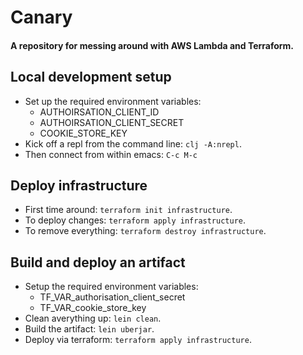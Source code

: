 # Canary

#### A repository for messing around with AWS Lambda and Terraform.

## Local development setup
- Set up the required environment variables:
  - AUTHOIRSATION_CLIENT_ID
  - AUTHOIRSATION_CLIENT_SECRET
  - COOKIE_STORE_KEY
- Kick off a repl from the command line: `clj -A:nrepl`.
- Then connect from within emacs: `C-c M-c` 

## Deploy infrastructure
- First time around: `terraform init infrastructure`.
- To deploy changes: `terraform apply infrastructure`.
- To remove everything: `terraform destroy infrastructure`.

## Build and deploy an artifact
- Setup the required environment variables: 
  - TF_VAR_authorisation_client_secret
  - TF_VAR_cookie_store_key
- Clean averything up: `lein clean`.
- Build the artifact: `lein uberjar`.
- Deploy via terraform: `terraform apply infrastructure`.
